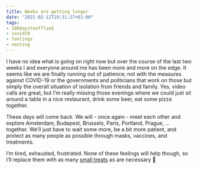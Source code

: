 ```yaml
---
title: Weeks are getting longer
date: "2021-02-12T19:31:27+01:00"
tags:
- 100daystooffload
- covid19
- feelings
- venting
---
```


I have no idea what is going on right now but over the course of the last two weeks I and everyone around me has been more and more on the edge. It seems like we are finally running out of patience; not with the measures against COVID-19 or the governments and politicians that work on those but simply the overall situation of isolation from friends and family. Yes, video calls are great, but I’m really missing those evenings where we could just sit around a table in a nice restaurant, drink some beer, eat some pizza together. 

These days will come back. We will - once again - meet each other and explore Amsterdam, Budapest, Brussels, Paris, Portland, Prague, … together. We’ll just have to wait some more, be a bit more patient, and protect as many people as possible through masks, vaccines, and treatments.

I’m tired, exhausted, frustrated. None of these feelings will help though, so I’ll replace them with as many [small treats](https://zerokspot.com/weblog/2021/02/11/new-pen-day-twsbi-diamond-580alr-nickel-gray/) as are necessary 🙂
